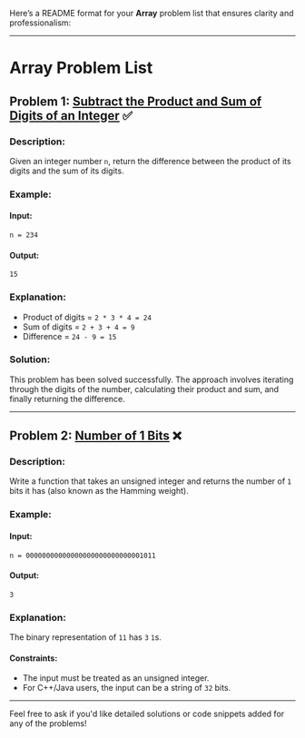 

Here’s a README format for your **Array** problem list that ensures clarity and professionalism:

---

# Array Problem List

## Problem 1: [Subtract the Product and Sum of Digits of an Integer](https://leetcode.com/problems/subtract-the-product-and-sum-of-digits-of-an-integer/) ✅

### Description:
Given an integer number `n`, return the difference between the product of its digits and the sum of its digits.

### Example:
#### Input:
```
n = 234
```
#### Output:
```
15
```

### Explanation:
- Product of digits = `2 * 3 * 4 = 24`
- Sum of digits = `2 + 3 + 4 = 9`
- Difference = `24 - 9 = 15`

### Solution:
This problem has been solved successfully. The approach involves iterating through the digits of the number, calculating their product and sum, and finally returning the difference.

---

## Problem 2: [Number of 1 Bits](https://leetcode.com/problems/number-of-1-bits/description/) ❌

### Description:
Write a function that takes an unsigned integer and returns the number of `1` bits it has (also known as the Hamming weight).

### Example:
#### Input:
```
n = 00000000000000000000000000001011
```
#### Output:
```
3
```

### Explanation:
The binary representation of `11` has `3` `1`s.

#### Constraints:
- The input must be treated as an unsigned integer.
- For C++/Java users, the input can be a string of `32` bits.

---

Feel free to ask if you'd like detailed solutions or code snippets added for any of the problems!
